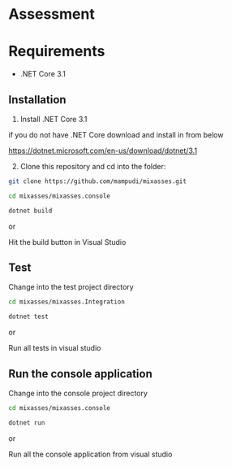 # Assessment


# Requirements

* .NET Core 3.1

## Installation

1. Install .NET Core 3.1

if you do not have .NET Core download and install in from below

https://dotnet.microsoft.com/en-us/download/dotnet/3.1

2. Clone this repository and cd into the folder:

```bash
git clone https://github.com/mampudi/mixasses.git
```
```bash
cd mixasses/mixasses.console
```
```bash
dotnet build
```
or

Hit the build button in Visual Studio

## Test
Change into the test project directory
```bash
cd mixasses/mixasses.Integration
```
```bash
dotnet test
```
or

Run all tests in visual studio
## Run the console application
Change into the console project directory
```bash
cd mixasses/mixasses.console
```
```bash
dotnet run
```
or

Run all the console application from visual studio
